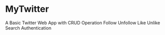 # MyTwitter
A Basic Twitter Web App with CRUD Operation
Follow Unfollow
Like Unlike
Search
Authentication
